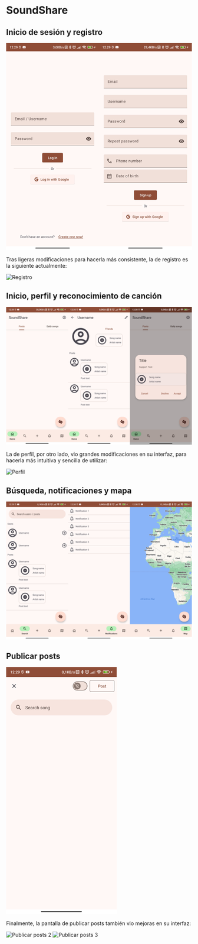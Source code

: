 # SoundShare

## Inicio de sesión y registro

![Inicio de sesión y registro](https://github.com/ikergcalvino/SoundShare/blob/main/img/04_login_signup.png)

Tras ligeras modificaciones para hacerla más consistente, la de registro es la siguiente actualmente:

<img src="https://github.com/ikergcalvino/SoundShare/assets/90251807/29a859ac-b071-4e42-b52b-4c4de1a873c3" alt="Registro" width="300">

## Inicio, perfil y reconocimiento de canción

![Inicio, perfil y reconocimiento de canción](https://github.com/ikergcalvino/SoundShare/blob/main/img/04_home_profile.png)

La de perfil, por otro lado, vio grandes modificaciones en su interfaz, para hacerla más intuitiva y sencilla de utilizar:

<img src="https://github.com/ikergcalvino/SoundShare/assets/90251807/efa18a06-f4a2-4acf-a390-8e0c76e4189f" alt="Perfil" width="300">


## Búsqueda, notificaciones y mapa

![Búsqueda, notificaciones y mapa](https://github.com/ikergcalvino/SoundShare/blob/main/img/04_search_notifications_map.png)

## Publicar posts

<img src="https://github.com/ikergcalvino/SoundShare/blob/main/img/04_post.jpg" alt="Publicar posts" width="300">

Finalmente, la pantalla de publicar posts también vio mejoras en su interfaz:

<img src="https://github.com/ikergcalvino/SoundShare/assets/90251807/e223f432-414e-4b94-a52c-09628bea23dd" alt="Publicar posts 2" width="300">
<img src="https://github.com/ikergcalvino/SoundShare/assets/90251807/00062bd8-2169-4390-8125-53b8f1695dcc" alt="Publicar posts 3" width="300">
